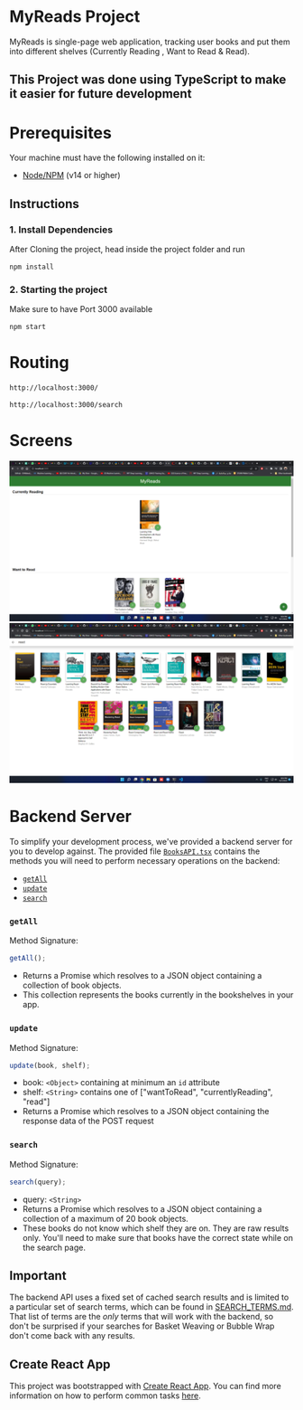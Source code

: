 # MyReads Project

MyReads is single-page web application, tracking user books and put them into different shelves (Currently Reading , Want to Read & Read).
## This Project was done using TypeScript to make it easier for future development

# Prerequisites
Your machine must have the following installed on it:
- [Node/NPM](https://nodejs.org/en/download/) (v14 or higher)

## Instructions

### 1. Install Dependencies
After Cloning the project, head inside the project folder and run
```
npm install
```

### 2. Starting the project
Make sure to have Port 3000 available
```
npm start
```

# Routing

```
http://localhost:3000/
```

```
http://localhost:3000/search
```


# Screens 

![](./public/home.png)
![](./public/search.png)

# Backend Server

To simplify your development process, we've provided a backend server for you to develop against. The provided file [`BooksAPI.tsx`](src/utils/BooksAPI.tsx) contains the methods you will need to perform necessary operations on the backend:

- [`getAll`](#getall)
- [`update`](#update)
- [`search`](#search)

### `getAll`

Method Signature:

```js
getAll();
```

- Returns a Promise which resolves to a JSON object containing a collection of book objects.
- This collection represents the books currently in the bookshelves in your app.

### `update`

Method Signature:

```js
update(book, shelf);
```

- book: `<Object>` containing at minimum an `id` attribute
- shelf: `<String>` contains one of ["wantToRead", "currentlyReading", "read"]
- Returns a Promise which resolves to a JSON object containing the response data of the POST request

### `search`

Method Signature:

```js
search(query);
```

- query: `<String>`
- Returns a Promise which resolves to a JSON object containing a collection of a maximum of 20 book objects.
- These books do not know which shelf they are on. They are raw results only. You'll need to make sure that books have the correct state while on the search page.

## Important

The backend API uses a fixed set of cached search results and is limited to a particular set of search terms, which can be found in [SEARCH_TERMS.md](SEARCH_TERMS.md). That list of terms are the _only_ terms that will work with the backend, so don't be surprised if your searches for Basket Weaving or Bubble Wrap don't come back with any results.

## Create React App

This project was bootstrapped with [Create React App](https://github.com/facebook/create-react-app). You can find more information on how to perform common tasks [here](https://github.com/facebook/create-react-app/blob/main/packages/cra-template/template/README.md).
